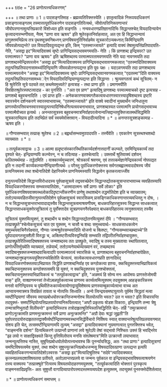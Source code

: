 +++
title = "26 प्राणोत्पत्त्यधिकरणम्"

+++
॥ तथा प्राणाः ॥ 1 ॥ पादसङ्गतिमाह - ब्रह्मव्यतिरिक्त्तस्येति । ज्ञातृत्वादिकं निरूपयदधिकरणं प्रसाङ्गात्सङ्गतम् तस्मात्तत्पूर्वाधिकरणेन पादसङ्गतिरित्यर्थः, जीवोत्पत्तिनिरूपणान्तरं जीवोपरणानामुत्पत्तिप्रकारो विशोध्यत इति सङ्गतिः । नन्ववधारणप्रतिज्ञानादिभिः सिद्धान्तश्चेत् वियदादिन्यायेन कृत्वादनारम्भणीयता, नैवम् "प्राणा वाव ऋषय" इति श्रुतेरकृतनिर्वाहत्वात्, अत एव हि सिद्धान्तन्यायं प्रागुक्त्तमभिप्रेत्य तत्र पृथक्सूत्रमनिबध्नन् प्राणविषयनुतिनिर्वाहमेव सूत्रकारोऽप्यबध्नात् किमिन्द्रियाणि जीववन्नोत्पद्यन्ते? उत वियदादिवदुत्पद्यन्त इति, किम् "एतस्माज्जायते" इत्यादि वाक्यं तेषामुत्पत्तिंप्रतिपादयति- नेति, "असद्वा इद"मित्यादिवाक्यं सृष्टेः प्रागिन्द्रियसद्भावमगमयति- नेति । किं प्राणशब्द इन्द्रियपर? उत परमात्मपरः? "प्राणा वाव ऋषयः" इति ऋषिशब्दस्य परमात्मपरतामवगमयति नेति यदा नावगमयति तदा प्राणशब्दस्येन्द्रियपरत्वेन "असद्वा इद"मित्यादिवाक्यस्य प्रागिन्द्रियसद्भावावगमकत्वात् "एतस्मादितिवाक्यस्य तदुत्पत्तिप्रतिपादनासामर्थ्यादिन्द्रियाणि जीववन्नोतनत्पद्यन्त इति पूवः पक्षः । यदाऽवगमयति तदा प्राणशब्दस्य परमात्मपरत्वेन "असद्वा इद"मित्यादिवाक्यस्य सृष्टेः प्रागिन्द्रियसद्भावानवगमकत्वात् "एदतस्मा"दिति वाक्यस्य तदुत्पत्तिप्रतिपादनसामथ्यर्ेन वियदादिवदिन्द्रियाण्युत्पद्यन्त इति सिद्धान्तः । श्रुत्यवगतत्वं कथं सूत्रितम्- न हि श्रुतेरिति सूत्रे पठ्यते तत् कथमेवमुच्यते? इत्यत्राह - तथा प्राणा इति । प्रमाणमपीति विवक्षितश्रुतेरस्पष्टत्वादाह - का पुनरिति । "अत एव प्राण" इत्यादिषु प्राणशब्दः परमात्मवाचको दृष्ट इत्यत्राह - प्राणशब्दे बहुवचनादिति । एवं प्राप्त इति - अनेककारणवाक्यगतैकत्वावधारणस्वारस्यादृषिशब्दस्य द्रष्टरि स्वारस्येन दर्शनकरणे स्वारस्याभावाच्च, "एतस्माज्जायते" इति वाक्ये स्वादीनां मुख्यार्थेन जनिधातुना प्राणस्योत्पत्तिवचनस्वारस्यादुत्पत्त्यादिनिषेधनित्यत्ववचनाभावात्, प्राणशब्दस्यत परमात्मनि प्रायोगसद्भावाच्च परमात्मैवोच्यत इत्यर्थः । अनन्तरसूत्रस्य बहुवचनमात्रनिर्वाहपरत्वेनान्यत्सिद्दान्तयुक्त्तिजातमर्थसिद्धमिति सूत्रकाराभिप्राय इति तदभिप्रेतं सर्वं स्वयमेवोक्त्तवान् - वियदादीत्यादिना ॥ * ॥ अनन्तरसूत्रशङ्कामाह - ऋषय इति ।

॥ गौण्यसम्भवात् तत्प्राक् श्रुतेश्च ॥ 2 ॥ बह्वर्थासम्भवमुपपादयति - तस्यैवेति । एवकारेण सूत्रस्थश्चशब्दो व्याख्यातः ॥ * ॥

॥ तत्पूर्वकत्वाद्वाचः ॥ 3 ॥ आत्मा ह्यदृष्टसंस्कारस्थितिकार्य्यदर्शनात्तदानीं कल्प्यते, एवमिन्द्रियकार्य्यं तदा दृश्यते चेत्- इन्द्रियाण्यपि कल्प्येरन्, न च तदित्याह - इतश्चेत्यादि । उक्त्तार्थे श्रुतिवाक्यं दर्शयन् फलितमर्थमाह - तद्धेदमिति । वाक्कार्य्यमुच्चारणं, श्रोत्रकार्यं श्रवणम्, एवं तत्तत्कर्मज्ञानेन्द्रियकार्य्यं नोपपद्यत इति न तदानीं कार्य्यकल्प्यानीन्द्रियाणीत्यर्थः ॥ परैस्तु पूर्वाधिकरणोक्त्तस्य सर्वगतबह्वात्मवाददोषस्य जीवं प्रत्यनियमस्य तथा शब्देनातिदेशे देहानियमेन प्राणनियमस्यापि सिद्धत्वेन कृतकरत्वाज्जीव

दनुत्पत्त्यतिदेशे सिद्धान्तविरोधादस्य पूर्वपक्षसूत्रत्वे तद्वयवच्छेदेन सिद्धान्तद्योतकसूत्रान्तराभावाच्च व्यवहितस्यापि वियदधिकरणोक्त्तस्य सम्भवस्यातिदेशः, "अस्मादात्मनः सर्वे प्राणाः सर्वे लोकाः" इति पूर्वाधिकरणविषयवाक्यस्थलोकादिदृष्टान्तीकरणीन प्राणेषु तथाशब्देन तद्धर्मातिदेश इति च व्याख्यातम्; ततोऽप्यव्यवहितजीवानुत्पत्त्यतिदेशेन पूर्वपक्षसूत्रत्वं स्वारसिकम् प्रासङ्गिकाधिकरणान्तरव्यवधिस्तु न दोषः, । न च सिद्धान्तसूत्रान्तराभावादाद्यस्यैव सिद्धान्तसूत्रत्वमाश्रयणीयम्, बाधकपरिहारसूत्रस्य सिद्धान्त साधकत्वात् सिद्धान्तसाधकयुक्त्तेरसूत्रितत्वं तु पूर्वोक्त्तादेव सूत्रप्रणयननैरपेक्ष्यात् बाधकपरिहारस्य त्वनुक्त्तत्वात् तस्यैव

सूत्रितत्वं युक्त्तमित्युक्त्तं, तु शब्दार्थेन च शब्देन सिद्धान्तद्योतनमित्युक्त्तं दीपे । "गौण्यसम्भवात् तत्प्राक्छ्रुते"श्चेत्येकसूत्रत्वं चात एव युक्त्तम्, न चासौ च शब्दः समुच्चयार्थः- साधकसाधकत्वेन समुच्चयवाचिनैरपेक्ष्यात्, गौण्याः जन्मश्रुतेरसम्भवादिति योजनो च क्लिष्टा, "गौण्यसम्भवाच्छब्दाच्चे"ति पूर्वपादावगतसूत्रशैली विरुद्धा च, अक्लिष्टरीत्यविरुद्वनिर्वाहे सम्भवति तद्विपरीतनिर्वाहश्चायुक्त्तः, तत्प्राक्छ्रुतेरितिस्वादिष्वषक्त्तस्य जन्मशब्दस्य ततः प्राक्छ्रुतेः, स्वादिषु च तस्य मुख्यतायाः स्थापितत्वात्, प्राणोत्पत्तिर्मुख्येति व्याख्यातं, तन्नेयार्थं, ततोऽप्यनेयार्थव्याख्यानं वरं, तच्छब्दस्य स्वादिष्वनुषक्त्तजन्मशब्दवाचित्वादपि परमात्मपरत्वं स्वारसिकं च, प्राणशब्दस्य बहुवचननिर्वाहश्चापेक्षितः, जन्मशब्दानुषङ्गरूपयुक्त्तिरप्यपेक्षितेति चेत्सत्यं, सात्वेकत्वावधारणप्रति ज्ञानादिवद् वियदाधिकरणोक्त्ततयाऽभिप्रायतः सिद्धेति प्राणशब्दनिर्वाह एव कण्ठोकत्या ज्ञाप्यः, क्कचिदुक्त्तस्याभिप्रायिकत्वं क्कचिदप्यनुक्त्तस्य कण्ठोक्त्तत्वमपि हि युक्त्तं, न क्कचिदुक्त्तस्य पुनश्चोक्त्तत्वं, क्कचिदप्यनुक्त्तस्याभिप्रायिकत्वं च "तत्पूर्वकत्वाद्वाच" इति, "अन्नमयं हि सोम्य मनः आपोमयः प्राणस्तेजोमयी वाक्" इति, वाक्प्राणमनसां तेजोऽबन्नपूर्वकत्वाच्च प्राणस्य कार्य्यत्वमित्युक्त्तम् तदयुक्त्तम् आहङ्कारिकस्य मनसो वागिन्द्रियस्य च पृथिवीतेजःकार्य्यत्वायोगाद्वायुविशेषस्य प्राणस्याम्बुकार्य्यत्वाभा वाच्च अत आप्यायनमात्रमत्र विवक्षितं तावता च नोत्पत्तिः सिध्यति । अन्ये त्विन्द्रयसमष्टयुत्पत्तेः पूर्वमेव सिद्धतां मत्वा व्यष्टीन्द्रियाणां जीवस्य स्वापप्रबोधयोरुत्क्रान्तिजन्मनोश्च विलयोत्पत्ति भवतः? उत न भवतः? इति विचारयन्ति तदयुक्त्तं- समष्टीन्द्रियोत्पत्तिप्रलययोरप्यनिरूपितत्वात् "अष्टौ प्रकृतयः षोडश विकाराः, इन्द्रियाणि तन्मा त्रेषु तन्मात्राणिभूतादौ विलीयन्ते" इत्यादिभिस्तत्र तत्रोदाहृतश्रुतिभिस्तत्सिद्धिरिति चेत्- तर्हि "तमुत्क्रामन्तं प्राणोऽनूत्क्रामति प्राणमनूत्क्रामन्तं सर्वे प्राणा अनूत्क्रामन्ति" "अग्रौ देवाः श्रद्धां जुह्वती"ति पूर्वापरपादयोरुदाहृततत्तद्वाक्यैर्व्यष्टीन्द्रियाणामवस्थानसिद्धेर्विचारो निर्विषयः स्यात् वाक्यान्तरेषूत्पत्तिप्रलयावगमात् संशय इति चेत्, तत्समष्टीन्द्रियाणामपि तुल्यम् "असद्वा" इत्यादिवाक्यानां नूयमाणत्वात् पुनरुक्त्तिश्च भवेत्, "वाङ्मनसि दर्शना" दित्यथिकरणे उत्प्रान्तौ प्राणानां लये श्रुतेऽपि तेषां सद्भावो निश्चितः उक्त्तं हि भवद्भिरेव "इह लयो न साक्षाद्विवक्ष्यते किन्तु वृत्तिविलोपाय मनसि संश्लेषमात्र"मिति उत्क्रान्तौ लयाभावात् जन्मन्युत्पत्तिश्च नास्ति, सुषुप्तिप्रबोधयोर्लयोत्पत्त्यभावश्च किं पुनर्न्यायसिद्धः, अतः "तथा प्राणाः" इत्यादिसूत्राणां समष्टिविषयत्वमेव युक्त्तं, तथा शब्देन सुषुप्त्युत्क्रान्तिप्रबोधजन्मसु विषयदादिवत्प्राणा उत्पद्यन्त इत्यपि व्यवहिताधिकरणन्यायातिदेशोऽस्वरसः "असद्वा इद"मित्यादिश्रुतिश्च "सदेवे"त्यादिवाक्यवत् कृत्स्नप्रलयदशाविषयतया प्रतीयते, अतोऽवान्तरप्रलये वा जन्मनः पूर्वकाल वा इन्द्रियसद्भावविषयत्वाश्रयणेन तस्य वाक्यस्य "तत्प्राक्श्रुते"रित्यस्य विषयतयोदाहरणमयुक्त्तम्, "तत्पूर्वकत्वादिति भोक्त्तारं पुरस्कृत्य वाङ्मनसादिप्रवृत्तिः- अतः सुषुप्तौ वागादिव्यापारोपरमादस्तमयव्यपदेश इत्युक्त्तम्, तदप्युक्त्तं पुनरुक्त्तेर्दशिर्तत्वात्

॥ * ॥ प्राणोत्पत्त्यधिकरणं समाप्तम् ॥

